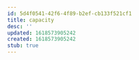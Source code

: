 ```yaml
---
id: 5d4f0541-42f6-4f89-b2ef-cb133f521cf1
title: capacity
desc: ''
updated: 1618573905242
created: 1618573905242
stub: true
---
```


